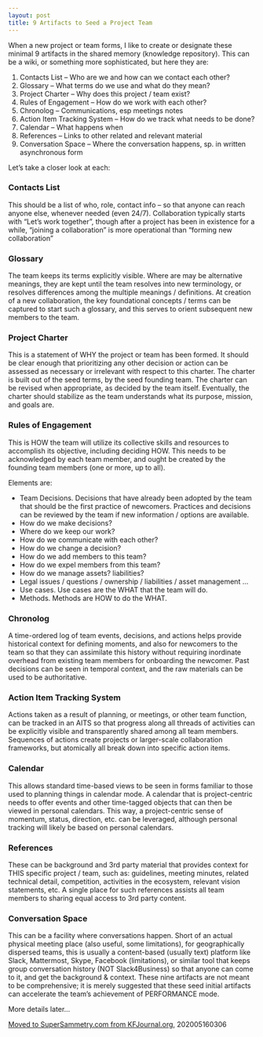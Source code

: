 ```yaml
---
layout: post
title: 9 Artifacts to Seed a Project Team
---
```


When a new project or team forms, I like to create or designate these
minimal 9 artifacts in the shared memory (knowledge repository). This
can be a wiki, or something more sophisticated, but here they are:

1. Contacts List – Who are we and how can we contact each other?
1. Glossary – What terms do we use and what do they mean?
1. Project Charter – Why does this project / team exist?
1. Rules of Engagement – How do we work with each other?
1. Chronolog – Communications, esp meetings notes
1. Action Item Tracking System – How do we track what needs to be done?
1. Calendar – What happens when
1. References – Links to other related and relevant material
1. Conversation Space – Where the conversation happens, sp. in written asynchronous form

Let’s take a closer look at each:

### Contacts List
This should be a list of who, role, contact info – so that anyone can
reach anyone else, whenever needed (even 24/7). Collaboration
typically starts with “Let’s work together”, though after a project
has been in existence for a while, “joining a collaboration” is more
operational than “forming new collaboration”

### Glossary
The team keeps its terms explicitly visible. Where are may be
alternative meanings, they are kept until the team resolves into new
terminology, or resolves differences among the multiple meanings /
definitions. At creation of a new collaboration, the key foundational
concepts / terms can be captured to start such a glossary, and this
serves to orient subsequent new members to the team.

### Project Charter
This is a statement of WHY the project or team has been formed. It
should be clear enough that prioritizing any other decision or action
can be assessed as necessary or irrelevant with respect to this
charter. The charter is built out of the seed terms, by the seed
founding team. The charter can be revised when appropriate, as decided
by the team itself. Eventually, the charter should stabilize as the
team understands what its purpose, mission, and goals are.

### Rules of Engagement
This is HOW the team will utilize its collective skills and resources
to accomplish its objective, including deciding HOW. This needs to be
acknowledged by each team member, and ought be created by the founding
team members (one or more, up to all).

Elements are:

* Team Decisions. Decisions that have already been adopted by the team
  that should be the first practice of newcomers. Practices and
  decisions can be reviewed by the team if new information / options
  are available.
* How do we make decisions?
* Where do we keep our work?
* How do we communicate with each other?
* How do we change a decision?
* How do we add members to this team?
* How do we expel members from this team?
* How do we manage assets? liabilities?
* Legal issues / questions / ownership / liabilities / asset management ...
* Use cases. Use cases are the WHAT that the team will do.
* Methods. Methods are HOW to do the WHAT.

### Chronolog
A time-ordered log of team events, decisions, and actions helps
provide historical context for defining moments, and also for
newcomers to the team so that they can assimilate this history without
requiring inordinate overhead from existing team members for
onboarding the newcomer. Past decisions can be seen in temporal
context, and the raw materials can be used to be authoritative.

### Action Item Tracking System
Actions taken as a result of planning, or meetings, or other team
function, can be tracked in an AITS so that progress along all threads
of activities can be explicitly visible and transparently shared among
all team members. Sequences of actions create projects or larger-scale
collaboration frameworks, but atomically all break down into specific
action items.

### Calendar
This allows standard time-based views to be seen in forms familiar to
those used to planning things in calendar mode. A calendar that is
project-centric needs to offer events and other time-tagged objects
that can then be viewed in personal calendars. This way, a
project-centric sense of momentum, status, direction, etc. can be
leveraged, although personal tracking will likely be based on personal
calendars.

### References
These can be background and 3rd party material that provides context
for THIS specific project / team, such as: guidelines, meeting
minutes, related technical detail, competition, activities in the
ecosystem, relevant vision statements, etc. A single place for such
references assists all team members to sharing equal access to 3rd
party content.

### Conversation Space
This can be a facility where conversations happen. Short of an actual
physical meeting place (also useful, some limitations), for
geographically dispersed teams, this is usually a content-based
(usually text) platform like Slack, Mattermost, Skype, Facebook
(limitations), or similar tool that keeps group conversation history
(NOT Slack4Business) so that anyone can come to it, and get the
background & context.  These nine artifacts are not meant to be
comprehensive; it is merely suggested that these seed initial
artifacts can accelerate the team’s achievement of PERFORMANCE mode.

More details later…

[Moved to SuperSammetry.com from KFJournal.org](http://kfjournal.org/wp/index.php/2015/10/19/9-artifacts-to-seed-a-project-team/), 202005160306